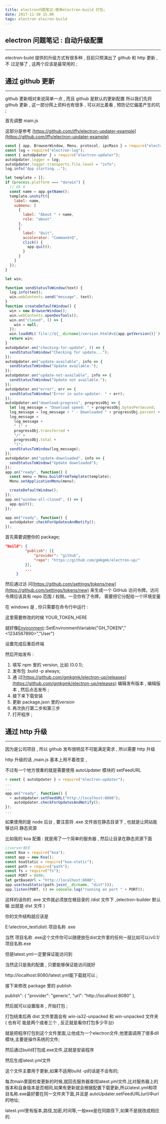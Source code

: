 ```yaml
---
title: electron问题笔记:使用electron-build 打包;
date: 2017-11-30 15.00
tags: electron elecron-build 
---
```

## electron 问题笔记 : 自动升级配置

---

electron-build 提供的升级方式有很多种 , 目前只预演出了 github 和 http 更新 , 不
过足够了 , 这两个应该是最常用的 ;

<!--more-->
## 通过 github 更新

---

github 更新相对来说简单一点 , 而且 github 是默认的更新配置 所以我们先将 github
更新 , 这一部分网上资料也有很多 , 可以对比着看 , 预防记忆偏差产生的坑 ;

首先调整 main.js

这部分是参考
[https://github.com/iffy/electron-updater-example](https://github.com/iffy/electron-updater-example)

```javascript
const { app, BrowserWindow, Menu, protocol, ipcMain } = require("electron");
const log = require("electron-log");
const { autoUpdater } = require("electron-updater");
autoUpdater.logger = log;
autoUpdater.logger.transports.file.level = "info";
log.info("App starting...");

let template = [];
if (process.platform === "darwin") {
  // OS X
  const name = app.getName();
  template.unshift({
    label: name,
    submenu: [
      {
        label: "About " + name,
        role: "about"
      },
      {
        label: "Quit",
        accelerator: "Command+Q",
        click() {
          app.quit();
        }
      }
    ]
  });
}

let win;

function sendStatusToWindow(text) {
  log.info(text);
  win.webContents.send("message", text);
}
function createDefaultWindow() {
  win = new BrowserWindow();
  win.webContents.openDevTools();
  win.on("closed", () => {
    win = null;
  });
  win.loadURL(`file://${__dirname}/version.html#v${app.getVersion()}`);
  return win;
}
autoUpdater.on("checking-for-update", () => {
  sendStatusToWindow("Checking for update...");
});
autoUpdater.on("update-available", info => {
  sendStatusToWindow("Update available.");
});
autoUpdater.on("update-not-available", info => {
  sendStatusToWindow("Update not available.");
});
autoUpdater.on("error", err => {
  sendStatusToWindow("Error in auto-updater. " + err);
});
autoUpdater.on("download-progress", progressObj => {
  let log_message = "Download speed: " + progressObj.bytesPerSecond;
  log_message = log_message + " - Downloaded " + progressObj.percent + "%";
  log_message =
    log_message +
    " (" +
    progressObj.transferred +
    "/" +
    progressObj.total +
    ")";
  sendStatusToWindow(log_message);
});
autoUpdater.on("update-downloaded", info => {
  sendStatusToWindow("Update downloaded");
});
app.on("ready", function() {
  const menu = Menu.buildFromTemplate(template);
  Menu.setApplicationMenu(menu);

  createDefaultWindow();
});
app.on("window-all-closed", () => {
  app.quit();
});

app.on("ready", function() {
  autoUpdater.checkForUpdatesAndNotify();
});
```

首先需要调整你的 package;

```json
"build": {
         "publish": [{
             "provider": "github",
             "repo": "https://github.com/gmkgmk/electron-up/"
         }],
         ...
     }
```

然后通过访
问[https://github.com/settings/tokens/new](https://github.com/settings/tokens/new)
来生成一个 GitHub 访问令牌。访问令牌应该具有 repo 范围 / 权限。一旦你有了令牌，
需要把它分配给一个环境变量

在 windows 是 , 你只需要在命令行中运行 :

> [Environment]::SetEnvironmentVariable("GH_TOKEN","<YOUR_TOKEN_HERE>","User")

这里需要修改的时候 YOUR_TOKEN_HERE

就好像[Environment]::SetEnvironmentVariable("GH_TOKEN","<1234567890>","User")

设置完成后重启终端

然后开始发布 :

1. 填写 npm 里的 version, 比如 (0.0.1);
1. 发布包 :build -p always;
1. 通
   过[https://github.com/gmkgmk/electron-up/releases](https://github.com/gmkgmk/electron-up/releases)
   编辑发布版本 , 编辑版本 , 然后点击发布 ;
1. 接下来下载安装
1. 更新 package.json 里的*version*
1. 再次执行第二步和第三步
1. 打开程序 ;

## 通过 http 升级

---

因为是公司项目 , 所以 github 发布很明显不可能满足需求 , 所以需要 http 升级

http 升级的话 ,main.js 基本上用不着改变 ,

不过有一个地方很重的就是需要使用 autoUpdater 模块的 setFeedURL

```javascript
+ const { autoUpdater } = require("electron-updater");
...
...
app.on("ready", function() {
  + autoUpdater.setFeedURL("http://localhost:8080");
    autoUpdater.checkForUpdatesAndNotify();
});
...
```

如果使用的是 node 后台 , 要注意将 .exe 文件放在静态目录下 , 也就是让网站能够访问
静态资源

比如我的 koa 配置 : 就是用了一个简单的服务器 , 然后让目录在静态资源下面

```javascript
//server相关
const Koa = require("koa");
const app = new Koa();
const koaStatic = require("koa-static");
const path = require("path");
const fs = require("fs");
const PORT = 8080;
let getBaseUrl = "http://localhost:8080";
app.use(koaStatic(path.join(__dirname, "dist")));
app.listen(PORT, () => console.log("running on port " + PORT));
```

这样的话你的 .exe 文件就必须放在根目录的 /dist 文件下 ,(electron-builder 默认输
出就是 dist 文件 )

你的文件结构就应该是

E:\electron_test\dist\ 项目名称 .exe

当然 项目名称 .exe这个文件你可以随便放在dist文件里的任何一层比如可以/v0.1/项目名称.exe

但是latest.yml一定要保证能访问到

当然这只是我的配置 , 只要能够保证能访问就好

http://localhost:8080/latest.yml能下载就可以 ;

接下来修改 package 里的 publish

publish": { "provider": "generic", "url": "http://localhost:8080" },

然后就可以设置版本 , 开始打包 ;

打包结束后再 dist 文件里面会有 win-ia32-unpacked 和 win-unpacked 文件夹 ( 也有可
能是两个或者三个 , 反正就是看你打包多少平台)

就是把程序打包到这个文件里面,让他成为一个electron文件,他里面调用了很多dll模块,主要是操作系统的文件;

然后通过build打包成.exe文件,这就是安装程序

然后生成latest.yml文件

这个文件主要用于更新,如果不适用build -p的话是不会有的;

每次main里面检查更新的时候,就回去服务器查找latest.yml文件,比对服务器上的版本和自身版本是否相同,如果有更新就会根据配置下载更新,所以latest.yml和项目名称.exe最好要在同一文件夹下面,并且是 autoUpdater.setFeedURL(url)中url的地址;

latest.yml里有版本,路径,加密,时间等,一般exe是在同路径下,如果不是就改成相应的.